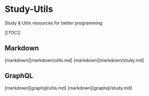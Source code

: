 # Study-Utils
Study &amp; Utils resources for better programming


[[_TOC_]]


## Markdown
[markdown][markdown/utils.md]
[markdown][markdown/study.md]


## GraphQL
[markdown][graphql/utils.md]
[markdown][graphql/study.md]
